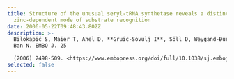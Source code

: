 ```yaml
---
title: Structure of the unusual seryl-tRNA synthetase reveals a distinct
  zinc-dependent mode of substrate recognition
date: 2006-05-22T09:48:43.802Z
description: >-
  Bilokapić S, Maier T, Ahel D, **Gruic-Sovulj I**, Söll D, Weygand-Đurašević I,
  Ban N. EMBO J. 25

  (2006) 2498-509. <https://www.embopress.org/doi/full/10.1038/sj.emboj.7601129>
selected: false
---
```

